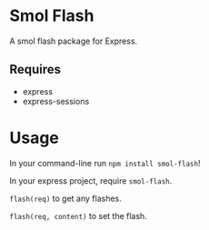 # Smol Flash
A smol flash package for Express.

## Requires
* express
* express-sessions

# Usage

In your command-line run `npm install smol-flash`!

In your express project, require `smol-flash`.

`flash(req)` to get any flashes.

`flash(req, content)` to set the flash.
